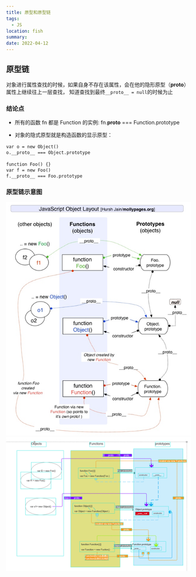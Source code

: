 ```yaml
---
title: 原型和原型链
tags:
  - JS
location: fish
summary:
date: 2022-04-12
---
```


## 原型链

对象进行属性查找的时候，如果自身不存在该属性，会在他的隐形原型（**proto**）属性上继续往上一层查找， 知道查找到最终`__proto__ = null`的时候为止

### 结论点

- 所有的函数 fn 都是 Function 的实例: fn.**proto** === Function.prototype

- 对象的隐式原型就是构造函数的显示原型：

```
var o = new Object()
o.__proto__ === Object.prototype

function Foo() {}
var f = new Foo()
f.__proto__ === Foo.prototype
```

### 原型链示意图

![原型链宝图](./imgs/prototype.jpg)
![原型链宝图2](./imgs/prototype2.png)
